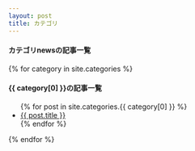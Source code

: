 ```yaml
---
layout: post
title: カテゴリ
---
```


<h4>カテゴリnewsの記事一覧</h4>
{% for category in  site.categories %}
  <h4>{{ category[0] }}の記事一覧</h4>
  <ul>
  {% for post in site.categories.{{ category[0] }} %}
    <li><a href="{{ post.url }}">{{ post.title }}</a></li>
  {% endfor %}
  </ul>
{% endfor %}

